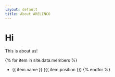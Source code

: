 ```yaml
---
layout: default
title: About ARELINCO
---
```


# Hi

This is about us!

{% for item in site.data.members %}
- {{ item.name }} ({{ item.position }})
{% endfor %}